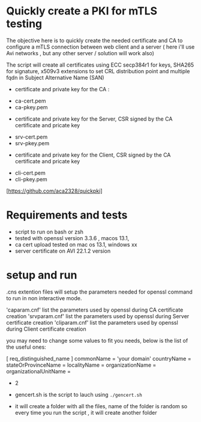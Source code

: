 # Quickly create a PKI for mTLS testing
The objective here is to quickly create the needed certificate and CA to configure a mTLS connection between web client and a server ( here i'll use Avi networks , but any other server / solution will work also)

The script will create all certificates using ECC secp384r1 for keys, SHA265 for signature, x509v3 extensions to set CRL distribution point and multiple fqdn in Subject Alternative Name (SAN)

* certificate and private key for the CA : 
- ca-cert.pem
- ca-pkey.pem
* certificate and private key for the Server, CSR signed by the CA certificate and pricate key
- srv-cert.pem
- srv-pkey.pem
* certificate and private key for the Client, CSR signed by the CA certificate and pricate key
- cli-cert.pem
- cli-pkey.pem

[https://github.com/aca2328/quickpki]

# Requirements and tests

* script to run on bash or zsh
* tested with openssl version 3.3.6 , macos 13.1, 
* ca cert upload tested on mac os 13.1, windows xx
* server certificate on AVI 22.1.2 version


# setup and run

.cns extention files will setup the parameters needed for openssl command to run in non interactive mode.

'caparam.cnf' list the parameters used by openssl during CA certificate creation
'srvparam.cnf' list the parameters used by openssl during Server certificate creation
'cliparam.cnf' list the parameters used by openssl during Client certificate creation



you may need to change some values to fit you needs, below is the  list of the useful ones:

[ req_distinguished_name ]
commonName = 'your domain'
countryName = 
stateOrProvinceName = 
localityName = 
organizationName =
organizationalUnitName =




* 2

* gencert.sh is the script to lauch using `./gencert.sh`
* it will create a folder with all the files, name of the folder is random so every time you run the script , it will create another folder
